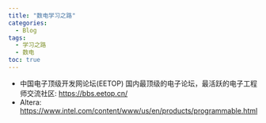 ```yaml
---
title: "数电学习之路"
categories:
  - Blog
tags:
  - 学习之路
  - 数电
toc: true
---
```


* 中国电子顶级开发网论坛(EETOP) 国内最顶级的电子论坛，最活跃的电子工程师交流社区: <https://bbs.eetop.cn/>
* Altera: <https://www.intel.com/content/www/us/en/products/programmable.html>